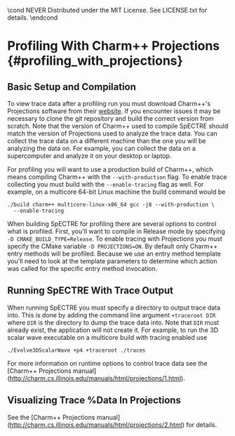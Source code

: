 \cond NEVER
Distributed under the MIT License.
See LICENSE.txt for details.
\endcond
# Profiling With Charm++ Projections {#profiling_with_projections}

## Basic Setup and Compilation

To view trace data after a profiling run you must download Charm++'s
Projections software from their [website](http://charm.cs.illinois.edu/).
If you encounter issues it may
be necessary to clone the git repository and build the correct version
from scratch. Note that the version of Charm++ used to compile SpECTRE
should match the version of Projections used to analyze the trace data.
You can collect the trace data on a different machine than the one you
will be analyzing the data on. For example, you can collect the data on
a supercomputer and analyze it on your desktop or laptop.

For profiling you will want to use a production build of Charm++, which
means compiling Charm++ with the `--with-production` flag. To enable trace
collecting you must build with the `--enable-tracing` flag as well. For
example, on a multicore 64-bit Linux machine the build command would be
``` shell
./build charm++ multicore-linux-x86_64 gcc -j8 --with-production \
  --enable-tracing
```

When building SpECTRE for profiling there are several options to control
what is profiled. First, you'll want to compile in Release mode by specifying
`-D CMAKE_BUILD_TYPE=Release`. To enable tracing with Projections you must
specify the CMake variable `-D PROJECTIONS=ON`. By default only Charm++ entry
methods will be profiled. Because we use an entry method template you'll need to
look at the template parameters to determine which action was called for the
specific entry method invocation.

## Running SpECTRE With Trace Output

When running SpECTRE you must specify a directory to output trace data into.
This is done by adding the command line argument `+traceroot DIR` where `DIR` is
the directory to dump the trace data into. Note that `DIR` must already exist,
the application will not create it.
For example, to run the 3D scalar wave executable on a multicore build with
tracing enabled use

```shell
./Evolve3DScalarWave +p4 +traceroot ./traces
```

For more information on runtime options to control trace data see the
[Charm++ Projections manual]
(http://charm.cs.illinois.edu/manuals/html/projections/1.html).

## Visualizing Trace %Data In Projections

See the [Charm++ Projections manual]
(http://charm.cs.illinois.edu/manuals/html/projections/2.html)
for details.
